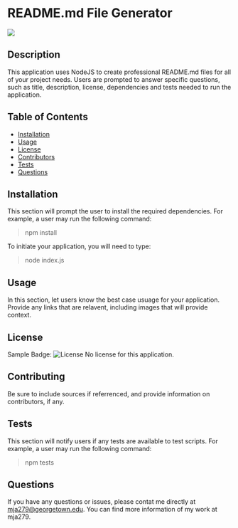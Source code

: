 

  # README.md File Generator

<img src="./assets/readmegeneratorGIF.gif">

  ## Description

  This application uses NodeJS to create professional README.md files for all of your project needs. Users are prompted to answer specific questions, such as title, description, license, dependencies and tests needed to run the application.

  ## Table of Contents
  
  * [Installation](#installation) 
  * [Usage](#usage) 
  * [License](#license) 
  * [Contributors](#contributing) 
  * [Tests](#tests) 
  * [Questions](#questions) 
   
  
  ## Installation
  
  This section will prompt the user to install the required dependencies. For example, a user may run the following command: 
  > npm install

  To initiate your application, you will need to type:
  > node index.js

  ## Usage

  In this section, let users know the best case usuage for your application. Provide any links that are relavent, including images that will provide context. 

  ## License

  Sample Badge: ![License](https://img.shields.io/badge/License-SAMPLE-blue.svg)
  No license for this application. 

  ## Contributing

  Be sure to include sources if referrenced, and provide information on contributors, if any. 

  ## Tests

  This section will notify users if any tests are available to test scripts. For example, a user may run the following command:
  > npm tests

  ## Questions
  
  If you have any questions or issues, please contat me directly at  mja279@georgetown.edu. You can find more information of my work at  mja279.

  